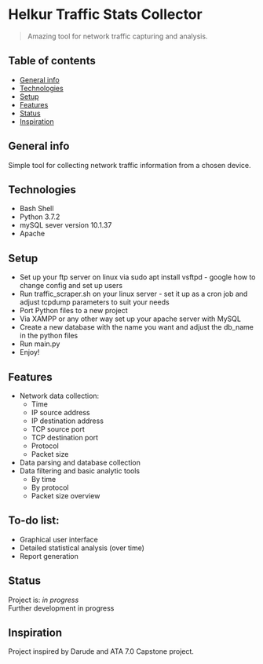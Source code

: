 # Helkur Traffic Stats Collector
> Amazing tool for network traffic capturing and analysis.

## Table of contents
* [General info](#general-info)
* [Technologies](#technologies)
* [Setup](#setup)
* [Features](#features)
* [Status](#status)
* [Inspiration](#inspiration)

## General info
Simple tool for collecting network traffic information from a chosen device. 

## Technologies
* Bash Shell
* Python 3.7.2
* mySQL sever version 10.1.37
* Apache

## Setup
* Set up your ftp server on linux via sudo apt install vsftpd - google how to change config and set up users
* Run traffic_scraper.sh on your linux server - set it up as a cron job and adjust tcpdump parameters to suit your needs
* Port Python files to a new project
* Via XAMPP or any other way set up your apache server with MySQL
* Create a new database with the name you want and adjust the db_name in the python files
* Run main.py
* Enjoy!

## Features
* Network data collection:
    *  Time
    *  IP source address
    *  IP destination address
    *  TCP source port
    *  TCP destination port
    *  Protocol
    *  Packet size
* Data parsing and database collection
* Data filtering and basic analytic tools
    *  By time
    *  By protocol
    *  Packet size overview

## To-do list:
* Graphical user interface
* Detailed statistical analysis (over time)
* Report generation

## Status
Project is: _in progress_  
Further development in progress

## Inspiration
Project inspired by Darude and ATA 7.0 Capstone project.
